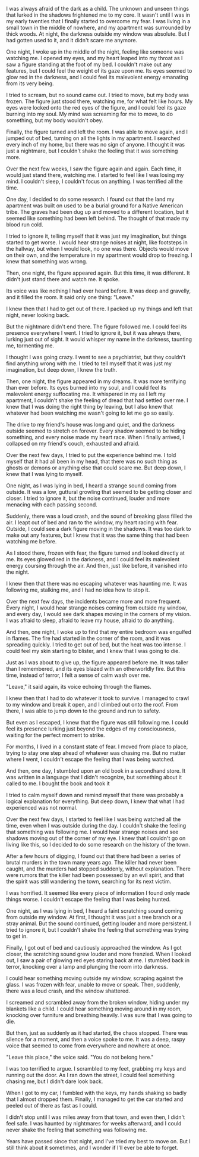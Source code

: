  

I was always afraid of the dark as a child. The unknown and unseen things that lurked in the shadows frightened me to my core. It wasn't until I was in my early twenties that I finally started to overcome my fear. I was living in a small town in the middle of nowhere, and my apartment was surrounded by thick woods. At night, the darkness outside my window was absolute. But I had gotten used to it, and it didn't scare me anymore.

One night, I woke up in the middle of the night, feeling like someone was watching me. I opened my eyes, and my heart leaped into my throat as I saw a figure standing at the foot of my bed. I couldn't make out any features, but I could feel the weight of its gaze upon me. Its eyes seemed to glow red in the darkness, and I could feel its malevolent energy emanating from its very being.

I tried to scream, but no sound came out. I tried to move, but my body was frozen. The figure just stood there, watching me, for what felt like hours. My eyes were locked onto the red eyes of the figure, and I could feel its gaze burning into my soul. My mind was screaming for me to move, to do something, but my body wouldn't obey.

Finally, the figure turned and left the room. I was able to move again, and I jumped out of bed, turning on all the lights in my apartment. I searched every inch of my home, but there was no sign of anyone. I thought it was just a nightmare, but I couldn't shake the feeling that it was something more.

Over the next few weeks, I saw the figure again and again. Each time, it would just stand there, watching me. I started to feel like I was losing my mind. I couldn't sleep, I couldn't focus on anything. I was terrified all the time.

One day, I decided to do some research. I found out that the land my apartment was built on used to be a burial ground for a Native American tribe. The graves had been dug up and moved to a different location, but it seemed like something had been left behind. The thought of that made my blood run cold.

I tried to ignore it, telling myself that it was just my imagination, but things started to get worse. I would hear strange noises at night, like footsteps in the hallway, but when I would look, no one was there. Objects would move on their own, and the temperature in my apartment would drop to freezing. I knew that something was wrong.

 

Then, one night, the figure appeared again. But this time, it was different. It didn't just stand there and watch me. It spoke.

Its voice was like nothing I had ever heard before. It was deep and gravelly, and it filled the room. It said only one thing: "Leave."

I knew then that I had to get out of there. I packed up my things and left that night, never looking back.

But the nightmare didn't end there. The figure followed me. I could feel its presence everywhere I went. I tried to ignore it, but it was always there, lurking just out of sight. It would whisper my name in the darkness, taunting me, tormenting me.

I thought I was going crazy. I went to see a psychiatrist, but they couldn't find anything wrong with me. I tried to tell myself that it was just my imagination, but deep down, I knew the truth.

Then, one night, the figure appeared in my dreams. It was more terrifying than ever before. Its eyes burned into my soul, and I could feel its malevolent energy suffocating me. It whispered in my as I left my apartment, I couldn't shake the feeling of dread that had settled over me. I knew that I was doing the right thing by leaving, but I also knew that whatever had been watching me wasn't going to let me go so easily.

The drive to my friend's house was long and quiet, and the darkness outside seemed to stretch on forever. Every shadow seemed to be hiding something, and every noise made my heart race. When I finally arrived, I collapsed on my friend's couch, exhausted and afraid.

Over the next few days, I tried to put the experience behind me. I told myself that it had all been in my head, that there was no such thing as ghosts or demons or anything else that could scare me. But deep down, I knew that I was lying to myself.

One night, as I was lying in bed, I heard a strange sound coming from outside. It was a low, guttural growling that seemed to be getting closer and closer. I tried to ignore it, but the noise continued, louder and more menacing with each passing second.

Suddenly, there was a loud crash, and the sound of breaking glass filled the air. I leapt out of bed and ran to the window, my heart racing with fear. Outside, I could see a dark figure moving in the shadows. It was too dark to make out any features, but I knew that it was the same thing that had been watching me before.

As I stood there, frozen with fear, the figure turned and looked directly at me. Its eyes glowed red in the darkness, and I could feel its malevolent energy coursing through the air. And then, just like before, it vanished into the night.

I knew then that there was no escaping whatever was haunting me. It was following me, stalking me, and I had no idea how to stop it.

Over the next few days, the incidents became more and more frequent. Every night, I would hear strange noises coming from outside my window, and every day, I would see dark shapes moving in the corners of my vision. I was afraid to sleep, afraid to leave my house, afraid to do anything.

And then, one night, I woke up to find that my entire bedroom was engulfed in flames. The fire had started in the corner of the room, and it was spreading quickly. I tried to get out of bed, but the heat was too intense. I could feel my skin starting to blister, and I knew that I was going to die.

Just as I was about to give up, the figure appeared before me. It was taller than I remembered, and its eyes blazed with an otherworldly fire. But this time, instead of terror, I felt a sense of calm wash over me.

"Leave," it said again, its voice echoing through the flames.

I knew then that I had to do whatever it took to survive. I managed to crawl to my window and break it open, and I climbed out onto the roof. From there, I was able to jump down to the ground and run to safety.

But even as I escaped, I knew that the figure was still following me. I could feel its presence lurking just beyond the edges of my consciousness, waiting for the perfect moment to strike.

For months, I lived in a constant state of fear. I moved from place to place, trying to stay one step ahead of whatever was chasing me. But no matter where I went, I couldn't escape the feeling that I was being watched.

And then, one day, I stumbled upon an old book in a secondhand store. It was written in a language that I didn't recognize, but something about it called to me. I bought the book and took it

I tried to calm myself down and remind myself that there was probably a logical explanation for everything. But deep down, I knew that what I had experienced was not normal.

Over the next few days, I started to feel like I was being watched all the time, even when I was outside during the day. I couldn't shake the feeling that something was following me. I would hear strange noises and see shadows moving out of the corner of my eye. I knew that I couldn't go on living like this, so I decided to do some research on the history of the town.

After a few hours of digging, I found out that there had been a series of brutal murders in the town many years ago. The killer had never been caught, and the murders had stopped suddenly, without explanation. There were rumors that the killer had been possessed by an evil spirit, and that the spirit was still wandering the town, searching for its next victim.

I was horrified. It seemed like every piece of information I found only made things worse. I couldn't escape the feeling that I was being hunted.

One night, as I was lying in bed, I heard a faint scratching sound coming from outside my window. At first, I thought it was just a tree branch or a stray animal. But the sound continued, getting louder and more persistent. I tried to ignore it, but I couldn't shake the feeling that something was trying to get in.

Finally, I got out of bed and cautiously approached the window. As I got closer, the scratching sound grew louder and more frenzied. When I looked out, I saw a pair of glowing red eyes staring back at me. I stumbled back in terror, knocking over a lamp and plunging the room into darkness.

I could hear something moving outside my window, scraping against the glass. I was frozen with fear, unable to move or speak. Then, suddenly, there was a loud crash, and the window shattered.

I screamed and scrambled away from the broken window, hiding under my blankets like a child. I could hear something moving around in my room, knocking over furniture and breathing heavily. I was sure that I was going to die.

But then, just as suddenly as it had started, the chaos stopped. There was silence for a moment, and then a voice spoke to me. It was a deep, raspy voice that seemed to come from everywhere and nowhere at once.

"Leave this place," the voice said. "You do not belong here."

I was too terrified to argue. I scrambled to my feet, grabbing my keys and running out the door. As I ran down the street, I could feel something chasing me, but I didn't dare look back.

When I got to my car, I fumbled with the keys, my hands shaking so badly that I almost dropped them. Finally, I managed to get the car started and peeled out of there as fast as I could.

I didn't stop until I was miles away from that town, and even then, I didn't feel safe. I was haunted by nightmares for weeks afterward, and I could never shake the feeling that something was following me.

Years have passed since that night, and I've tried my best to move on. But I still think about it sometimes, and I wonder if I'll ever be able to forget.